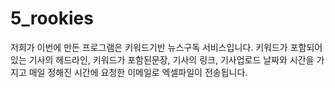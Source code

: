 # 5_rookies

저희가 이번에 만든 프로그램은 키워드기반 뉴스구독 서비스입니다.
키워드가 포함되어 있는 기사의 헤드라인, 키워드가 포함된문장, 기사의 링크, 기사업로드 날짜와 시간을 가지고
매일 정해진 시간에 요청한 이메일로 엑셀파일이 전송됩니다. 
